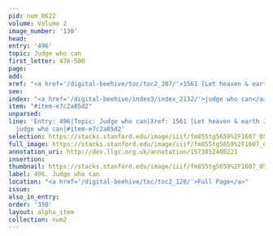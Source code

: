 ```yaml
---
pid: num_0622
volume: Volume 2
image_number: '130'
head: 
entry: '496'
topic: Judge who can
first_letter: 476-500
page: 
add: 
xref: "<a href='/digital-beehive/toc/toc2_307/'>1561 [Let heaven & earth Judge]</a>"
see: 
index: "<a href='/digital-beehive/index3/index_2132/'>judge who can</a>"
item: "#item-e7c2a85d2"
unparsed: 
line: 'Entry: 496|Topic: Judge who can|Xref: 1561 [Let heaven & earth Judge]|Index:
  judge who can|#item-e7c2a85d2'
selection: https://stacks.stanford.edu/image/iiif/fm855tg5659%2F1607_0597/832,215,2886,741/full/0/default.jpg
full_image: https://stacks.stanford.edu/image/iiif/fm855tg5659%2F1607_0597/full/full/0/default.jpg
annotation_uri: http://dev.llgc.org.uk/annotation/1573852400221
insertion: 
thumbnail: https://stacks.stanford.edu/image/iiif/fm855tg5659%2F1607_0597/832,215,600,180/250,/0/default.jpg
label: 496. Judge who can
location: "<a href='/digital-beehive/toc/toc2_120/'>Full Page</a>"
issue: 
also_in_entry: 
order: '350'
layout: alpha_item
collection: num2
---
```

